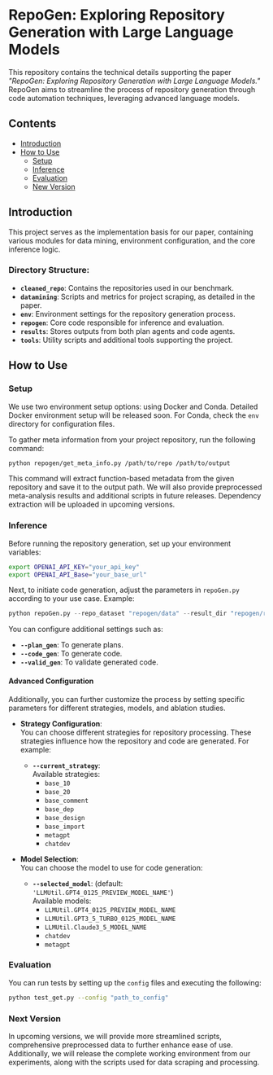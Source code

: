 # RepoGen: Exploring Repository Generation with Large Language Models

This repository contains the technical details supporting the paper *"RepoGen: Exploring Repository Generation with Large Language Models."* RepoGen aims to streamline the process of repository generation through code automation techniques, leveraging advanced language models.

## Contents
- [Introduction](#introduction)
- [How to Use](#how-to-use)
  - [Setup](#setup)
  - [Inference](#inference)
  - [Evaluation](#evaluation)
  - [New Version](#next-version)

## Introduction
This project serves as the implementation basis for our paper, containing various modules for data mining, environment configuration, and the core inference logic.

### Directory Structure:
- **`cleaned_repo`**: Contains the repositories used in our benchmark.
- **`datamining`**: Scripts and metrics for project scraping, as detailed in the paper.
- **`env`**: Environment settings for the repository generation process.
- **`repogen`**: Core code responsible for inference and evaluation.
- **`results`**: Stores outputs from both plan agents and code agents.
- **`tools`**: Utility scripts and additional tools supporting the project.

## How to Use
### Setup
We use two environment setup options: using Docker and Conda. Detailed Docker environment setup will be released soon. For Conda, check the `env` directory for configuration files.

To gather meta information from your project repository, run the following command:

```bash
python repogen/get_meta_info.py /path/to/repo /path/to/output
```
This command will extract function-based metadata from the given repository and save it to the output path. We will also provide preprocessed meta-analysis results and additional scripts in future releases. Dependency extraction will be uploaded in upcoming versions.


### Inference
Before running the repository generation, set up your environment variables:

```bash
export OPENAI_API_KEY="your_api_key"
export OPENAI_API_Base="your_base_url"
```

Next, to initiate code generation, adjust the parameters in `repoGen.py` according to your use case. Example:

```python
python repoGen.py --repo_dataset "repogen/data" --result_dir "repogen/results" --plan_gen --code_gen
```

You can configure additional settings such as:

- **`--plan_gen`**: To generate plans.
- **`--code_gen`**: To generate code.
- **`--valid_gen`**: To validate generated code.

#### Advanced Configuration

Additionally, you can further customize the process by setting specific parameters for different strategies, models, and ablation studies.

- **Strategy Configuration**:  
  You can choose different strategies for repository processing. These strategies influence how the repository and code are generated. For example:

  - **`--current_strategy`**:  
    Available strategies:
    - `base_10`
    - `base_20`
    - `base_comment`
    - `base_dep`
    - `base_design`
    - `base_import`
    - `metagpt`
    - `chatdev`

- **Model Selection**:  
  You can choose the model to use for code generation:

  - **`--selected_model`**: (default: `'LLMUtil.GPT4_0125_PREVIEW_MODEL_NAME'`)  
    Available models:
    - `LLMUtil.GPT4_0125_PREVIEW_MODEL_NAME`
    - `LLMUtil.GPT3_5_TURBO_0125_MODEL_NAME`
    - `LLMUtil.Claude3_5_MODEL_NAME`
    - `chatdev`
    - `metagpt`




### Evaluation
You can run tests by setting up the `config` files and executing the following:

```bash
python test_get.py --config "path_to_config"
```

### Next Version
In upcoming versions, we will provide more streamlined scripts, comprehensive preprocessed data to further enhance ease of use. Additionally, we will release the complete working environment from our experiments, along with the scripts used for data scraping and processing.


